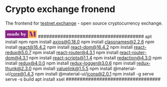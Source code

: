 # Crypto exchange fronend

The frontend for [testnet.exchange](https://testnet.exchange) - open source cryptocurrency exchange.

[<img src="https://raw.githubusercontent.com/morejust/foundation/master/madebymorejust.png" width="100">](https://morejust.foundation/?from=testnet-frontend)
######################################
apt install npm
npm install axios@0.18.0
npm install classnames@2.2.6
npm install react@16.4.2
npm install react-dom@16.4.2
npm install react-redux@5.0.7
npm install react-router@4.3.1
npm install react-router-dom@4.3.1
npm install react-scripts@1.1.4
npm install redaction@4.3.0
npm install redux@4.0.0
npm install redux-logger@3.0.6
npm install redux-thunk@2.3.0
npm install valuelink@1.5.5
npm install  @material-ui/core@1.4.3 
npm install   @material-ui/icons@2.0.1
npm install -g serve
serve -s build
apt install xsel
##################################
